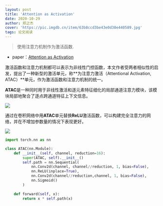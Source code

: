 ```yaml
---
layout: post
title: 'Attention as Activation'
date: 2020-10-29
author: 郑之杰
cover: 'https://pic.imgdb.cn/item/63b8ccd3be43e0d30e440589.jpg'
tags: 论文阅读
---
```


> 使用注意力机制作为激活函数.

- paper：[Attention as Activation](https://arxiv.org/abs/2007.07729)

激活函数和注意力机制都可以表示为非线性门控函数，本文作者受两者相似性的启发，提出了一种新型的激活单元，称**为注意力激活（Attentional Activation, ATAC）**单元，作为激活函数和注意力机制的统一。

**ATAC**是一种同时用于非线性激活和逐元素特征细化的局部通道注意力模块，该模块局部地聚合了逐点跨通道特征上下文信息。

![](https://pic.imgdb.cn/item/63b8cdf2be43e0d30e457c3b.jpg)

通过在卷积网络中用**ATAC**单元替换**ReLU**激活函数，可以构建完全注意力的网络，并在不增加参数量的情况下表现更好。

![](https://pic.imgdb.cn/item/63b8ce45be43e0d30e45f27a.jpg)


```python
import torch.nn as nn

class ATAC(nn.Module):
    def __init__(self, channel, reduction=16):
        super(ATAC, self).__init__()
        self.path = nn.Sequential(
            nn.Conv2d(channel, channel//reduction, 1, bias=False),
            nn.ReLU(inplace=True),
            nn.Conv2d(channel//reduction,channel, 1, bias=False),
            nn.Sigmoid()
        )
    
    def forward(self, x):
        return x * self.path(x)
```